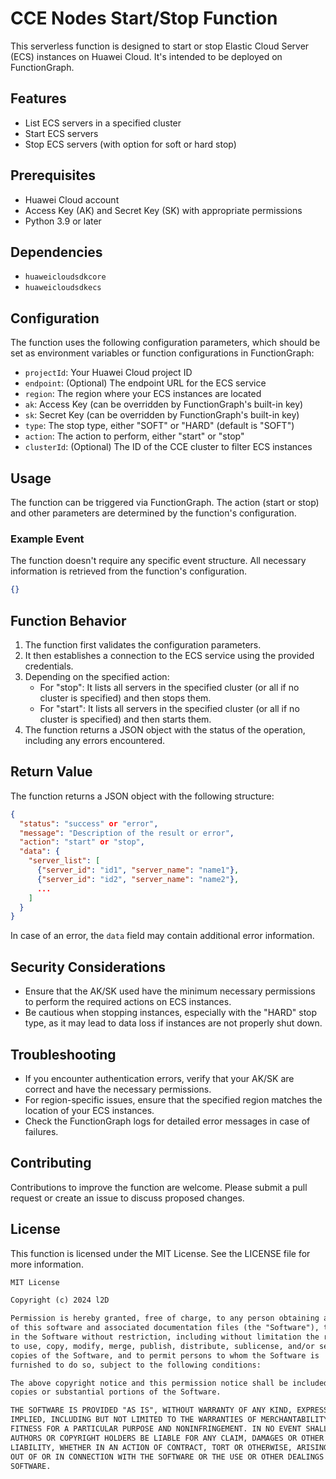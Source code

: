 # CCE Nodes Start/Stop Function

This serverless function is designed to start or stop Elastic Cloud Server (ECS) instances on Huawei Cloud. It's intended to be deployed on FunctionGraph.

## Features

- List ECS servers in a specified cluster
- Start ECS servers
- Stop ECS servers (with option for soft or hard stop)

## Prerequisites

- Huawei Cloud account
- Access Key (AK) and Secret Key (SK) with appropriate permissions
- Python 3.9 or later

## Dependencies

- `huaweicloudsdkcore`
- `huaweicloudsdkecs`

## Configuration

The function uses the following configuration parameters, which should be set as environment variables or function configurations in FunctionGraph:

- `projectId`: Your Huawei Cloud project ID
- `endpoint`: (Optional) The endpoint URL for the ECS service
- `region`: The region where your ECS instances are located
- `ak`: Access Key (can be overridden by FunctionGraph's built-in key)
- `sk`: Secret Key (can be overridden by FunctionGraph's built-in key)
- `type`: The stop type, either "SOFT" or "HARD" (default is "SOFT")
- `action`: The action to perform, either "start" or "stop"
- `clusterId`: (Optional) The ID of the CCE cluster to filter ECS instances

## Usage

The function can be triggered via FunctionGraph. The action (start or stop) and other parameters are determined by the function's configuration.

### Example Event

The function doesn't require any specific event structure. All necessary information is retrieved from the function's configuration.

```json
{}
```

## Function Behavior

1. The function first validates the configuration parameters.
2. It then establishes a connection to the ECS service using the provided credentials.
3. Depending on the specified action:
   - For "stop": It lists all servers in the specified cluster (or all if no cluster is specified) and then stops them.
   - For "start": It lists all servers in the specified cluster (or all if no cluster is specified) and then starts them.
4. The function returns a JSON object with the status of the operation, including any errors encountered.

## Return Value

The function returns a JSON object with the following structure:

```json
{
  "status": "success" or "error",
  "message": "Description of the result or error",
  "action": "start" or "stop",
  "data": {
    "server_list": [
      {"server_id": "id1", "server_name": "name1"},
      {"server_id": "id2", "server_name": "name2"},
      ...
    ]
  }
}
```

In case of an error, the `data` field may contain additional error information.

## Security Considerations

- Ensure that the AK/SK used have the minimum necessary permissions to perform the required actions on ECS instances.
- Be cautious when stopping instances, especially with the "HARD" stop type, as it may lead to data loss if instances are not properly shut down.

## Troubleshooting

- If you encounter authentication errors, verify that your AK/SK are correct and have the necessary permissions.
- For region-specific issues, ensure that the specified region matches the location of your ECS instances.
- Check the FunctionGraph logs for detailed error messages in case of failures.

## Contributing

Contributions to improve the function are welcome. Please submit a pull request or create an issue to discuss proposed changes.

## License

This function is licensed under the MIT License. See the LICENSE file for more information.

```txt
MIT License

Copyright (c) 2024 l2D

Permission is hereby granted, free of charge, to any person obtaining a copy
of this software and associated documentation files (the "Software"), to deal
in the Software without restriction, including without limitation the rights
to use, copy, modify, merge, publish, distribute, sublicense, and/or sell
copies of the Software, and to permit persons to whom the Software is
furnished to do so, subject to the following conditions:

The above copyright notice and this permission notice shall be included in all
copies or substantial portions of the Software.

THE SOFTWARE IS PROVIDED "AS IS", WITHOUT WARRANTY OF ANY KIND, EXPRESS OR
IMPLIED, INCLUDING BUT NOT LIMITED TO THE WARRANTIES OF MERCHANTABILITY,
FITNESS FOR A PARTICULAR PURPOSE AND NONINFRINGEMENT. IN NO EVENT SHALL THE
AUTHORS OR COPYRIGHT HOLDERS BE LIABLE FOR ANY CLAIM, DAMAGES OR OTHER
LIABILITY, WHETHER IN AN ACTION OF CONTRACT, TORT OR OTHERWISE, ARISING FROM,
OUT OF OR IN CONNECTION WITH THE SOFTWARE OR THE USE OR OTHER DEALINGS IN THE
SOFTWARE.
```
